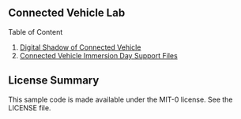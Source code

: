 ## Connected Vehicle Lab

Table of Content
1. <a href="https://github.com/aws-samples/connected-vehicle-lab/tree/master/digital-shadow"> Digital Shadow of Connected Vehicle </a>
2. <a href="https://github.com/aws-samples/connected-vehicle-lab/connect_device_package.zip">Connected Vehicle Immersion Day Support Files</a>

## License Summary

This sample code is made available under the MIT-0 license. See the LICENSE file.
